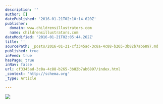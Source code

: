 ```yaml
---
description: ''
author: []
datePublished: '2016-01-21T02:10:14.620Z'
publisher:
  domain: www.childrensillustrators.com
  name: childrensillustrators.com
dateModified: '2016-01-21T02:05:44.262Z'
title: ''
sourcePath: _posts/2016-01-21-cf3345ad-3c8a-4c88-b265-3b82b7ab6897.md
published: true
inFeed: true
hasPage: true
inNav: false
url: cf3345ad-3c8a-4c88-b265-3b82b7ab6897/index.html
_context: 'http://schema.org'
_type: Article

---
```

![](http://www.childrensillustrators.com/portfolioIllustrations/45784.jpg)